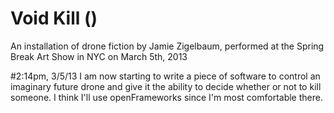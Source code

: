 Void Kill ()
========

An installation of drone fiction by Jamie Zigelbaum, performed at the Spring Break Art Show in NYC on March 5th, 2013

#2:14pm, 3/5/13
 I am now starting to write a piece of software to control an imaginary future drone and give it the ability to decide whether or not to kill someone. I think I'll use openFrameworks since I'm most comfortable there.